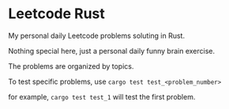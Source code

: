 # Leetcode Rust

My personal daily Leetcode problems soluting in Rust.

Nothing special here, just a personal daily funny brain exercise.

The problems are organized by topics.

To test specific problems, use `cargo test test_<problem_number>`

for example, `cargo test test_1` will test the first problem.
